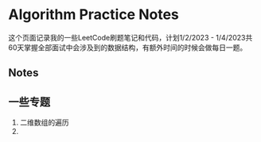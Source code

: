 # Algorithm Practice Notes
这个页面记录我的一些LeetCode刷题笔记和代码，计划1/2/2023 - 1/4/2023共60天掌握全部面试中会涉及到的数据结构，有额外时间的时候会做每日一题。
## Notes

## 一些专题
1. 二维数组的遍历
2. 